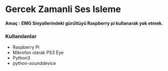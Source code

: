 # Gercek Zamanli Ses Isleme
 
**Amaç : EMG Sinyallerindeki gürültüyü Raspberry pi kullanarak yok etmek.**

### Kullanılanlar
- Raspberry Pi
- Mikrofon olarak PS3 Eye
- Python3
- python-sounddevice
 
